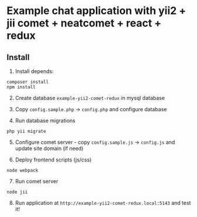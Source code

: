 # Example chat application with yii2 + jii comet + neatcomet + react + redux

## Install

1. Install depends:

```
composer install
npm install
```

2. Create database `example-yii2-comet-redux` in mysql database

3. Copy `config.sample.php` -> `config.php` and configure database

4. Run database migrations

```
php yii migrate
```

5. Configure comet server - copy `config.sample.js` -> `config.js` and update site domain (if need)

6. Deploy frontend scripts (js/css)

```
node webpack
```

7. Run comet server

```
node jii
```

8. Run application at `http://example-yii2-comet-redux.local:5143` and test it!